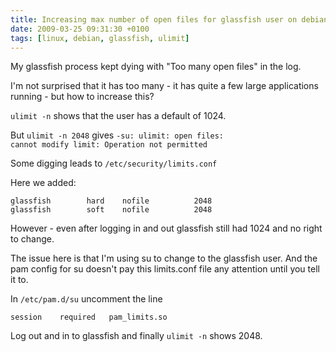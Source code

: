 ```yaml
---
title: Increasing max number of open files for glassfish user on debian
date: 2009-03-25 09:31:30 +0100
tags: [linux, debian, glassfish, ulimit]
---
```


My glassfish process kept dying with "Too many open files" in the log.

I'm not surprised that it has too many - it has quite a few large applications running - but how to increase this?

<code>ulimit -n</code> shows that the user has a default of 1024.

But <code>ulimit -n 2048</code> gives <code>-su: ulimit: open files: cannot modify limit: Operation not permitted</code>

Some digging leads to <code>/etc/security/limits.conf</code>

Here we added:

    glassfish        hard    nofile          2048
    glassfish        soft    nofile          2048

However - even after logging in and out glassfish still had 1024 and no right to change.

The issue here is that I'm using su to change to the glassfish user. And the pam config for su doesn't pay this limits.conf file any attention until you tell it to.

In <code>/etc/pam.d/su</code> uncomment the line

    session    required   pam_limits.so

Log out and in to glassfish and finally <code>ulimit -n</code> shows 2048.
